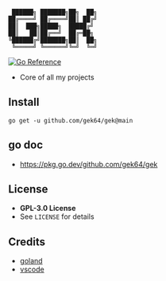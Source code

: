 ```                           
 ██████╗ ███████╗██╗  ██╗
██╔════╝ ██╔════╝██║ ██╔╝
██║  ███╗█████╗  █████╔╝ 
██║   ██║██╔══╝  ██╔═██╗ 
╚██████╔╝███████╗██║  ██╗
 ╚═════╝ ╚══════╝╚═╝  ╚═╝
```

[![Go Reference](https://pkg.go.dev/badge/github.com/gek64/gek.svg)](https://pkg.go.dev/github.com/gek64/gek)

- Core of all my projects

## Install

```shell
go get -u github.com/gek64/gek@main
```

## go doc

- https://pkg.go.dev/github.com/gek64/gek

## License

- **GPL-3.0 License**
- See `LICENSE` for details

## Credits

- [goland](https://www.jetbrains.com/go/)
- [vscode](https://code.visualstudio.com/)

